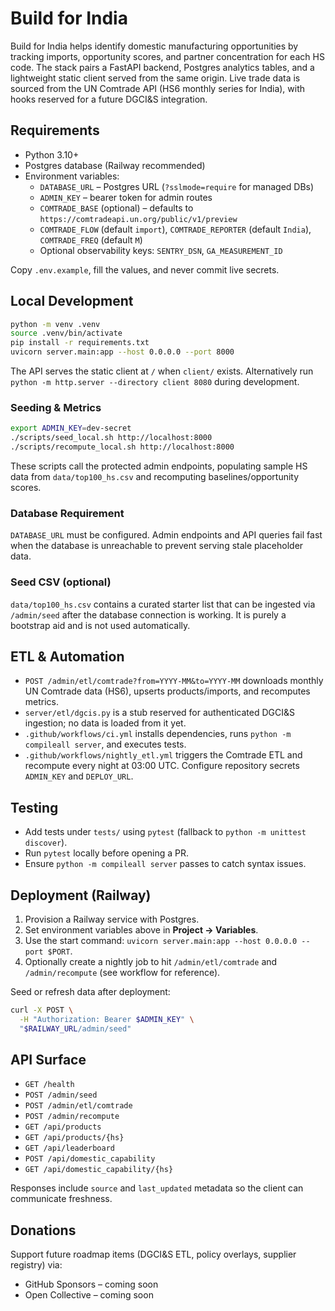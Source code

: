 # Build for India

Build for India helps identify domestic manufacturing opportunities by tracking imports, opportunity scores, and partner concentration for each HS code. The stack pairs a FastAPI backend, Postgres analytics tables, and a lightweight static client served from the same origin. Live trade data is sourced from the UN Comtrade API (HS6 monthly series for India), with hooks reserved for a future DGCI&S integration.

## Requirements
- Python 3.10+
- Postgres database (Railway recommended)
- Environment variables:
  - `DATABASE_URL` – Postgres URL (`?sslmode=require` for managed DBs)
  - `ADMIN_KEY` – bearer token for admin routes
  - `COMTRADE_BASE` (optional) – defaults to `https://comtradeapi.un.org/public/v1/preview`
  - `COMTRADE_FLOW` (default `import`), `COMTRADE_REPORTER` (default `India`), `COMTRADE_FREQ` (default `M`)
  - Optional observability keys: `SENTRY_DSN`, `GA_MEASUREMENT_ID`

Copy `.env.example`, fill the values, and never commit live secrets.

## Local Development
```bash
python -m venv .venv
source .venv/bin/activate
pip install -r requirements.txt
uvicorn server.main:app --host 0.0.0.0 --port 8000
```

The API serves the static client at `/` when `client/` exists. Alternatively run `python -m http.server --directory client 8080` during development.

### Seeding & Metrics
```bash
export ADMIN_KEY=dev-secret
./scripts/seed_local.sh http://localhost:8000
./scripts/recompute_local.sh http://localhost:8000
```
These scripts call the protected admin endpoints, populating sample HS data from `data/top100_hs.csv` and recomputing baselines/opportunity scores.

### Database Requirement
`DATABASE_URL` must be configured. Admin endpoints and API queries fail fast when the database is unreachable to prevent serving stale placeholder data.

### Seed CSV (optional)
`data/top100_hs.csv` contains a curated starter list that can be ingested via `/admin/seed` after the database connection is working. It is purely a bootstrap aid and is not used automatically.

## ETL & Automation
- `POST /admin/etl/comtrade?from=YYYY-MM&to=YYYY-MM` downloads monthly UN Comtrade data (HS6), upserts products/imports, and recomputes metrics.
- `server/etl/dgcis.py` is a stub reserved for authenticated DGCI&S ingestion; no data is loaded from it yet.
- `.github/workflows/ci.yml` installs dependencies, runs `python -m compileall server`, and executes tests.
- `.github/workflows/nightly_etl.yml` triggers the Comtrade ETL and recompute every night at 03:00 UTC. Configure repository secrets `ADMIN_KEY` and `DEPLOY_URL`.

## Testing
- Add tests under `tests/` using `pytest` (fallback to `python -m unittest discover`).
- Run `pytest` locally before opening a PR.
- Ensure `python -m compileall server` passes to catch syntax issues.

## Deployment (Railway)
1. Provision a Railway service with Postgres.
2. Set environment variables above in **Project → Variables**.
3. Use the start command: `uvicorn server.main:app --host 0.0.0.0 --port $PORT`.
4. Optionally create a nightly job to hit `/admin/etl/comtrade` and `/admin/recompute` (see workflow for reference).

Seed or refresh data after deployment:
```bash
curl -X POST \
  -H "Authorization: Bearer $ADMIN_KEY" \
  "$RAILWAY_URL/admin/seed"
```

## API Surface
- `GET /health`
- `POST /admin/seed`
- `POST /admin/etl/comtrade`
- `POST /admin/recompute`
- `GET /api/products`
- `GET /api/products/{hs}`
- `GET /api/leaderboard`
- `POST /api/domestic_capability`
- `GET /api/domestic_capability/{hs}`

Responses include `source` and `last_updated` metadata so the client can communicate freshness.

## Donations
Support future roadmap items (DGCI&S ETL, policy overlays, supplier registry) via:
- GitHub Sponsors – coming soon
- Open Collective – coming soon
